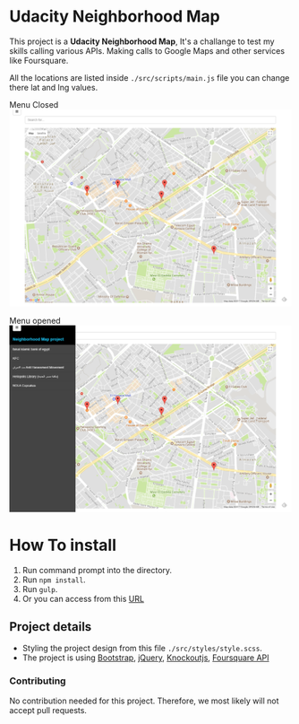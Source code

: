 # Udacity Neighborhood Map

This project is a **Udacity Neighborhood Map**, It's a challange to test my skills calling various APIs. Making calls to Google Maps and other services like Foursquare.

All the locations are listed inside `./src/scripts/main.js` file you can change there lat and lng values.

Menu Closed
![Screenshot of Map](./screencapture1.png)

Menu opened
![Screenshot of Map](./screencapture2.png)

# How To install


1. Run command prompt into the directory.
2. Run `npm install`.
3. Run `gulp`.
4. Or you can access from this [URL](https://ahmed-saber.github.io/udacity-neighborhood-map-project/)

## Project details

- Styling the project design from this file `./src/styles/style.scss`.
- The project is using [Bootstrap](http://getbootstrap.com/), [jQuery](https://jquery.com/), [Knockoutjs](http://knockoutjs.com/), [Foursquare API](https://foursquare.com/)


### Contributing

No contribution needed for this project. Therefore, we most likely will not accept pull requests.